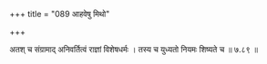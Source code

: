 +++
title = "089 आहवेषु मिथो"

+++

अतश् च संग्रामाद् अनिवर्तित्वं राज्ञां विशेषधर्मः । तस्य च युध्यतो नियमः शिष्यते च ॥ ७.८९ ॥